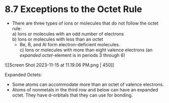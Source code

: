 # 8.7 Exceptions to the Octet Rule  

- There are three types of ions or molecules that do not follow the octet rule:  
a) Ions or molecules with an odd number of electrons  
b) Ions or molecules with less than an octet 
	- Be, B, and Al form electron-deficient molecules.  
c) Ions or molecules with more than eight valence electrons (an _expanded octet_-element is in periods 3 through 6)


![[Screen Shot 2023-11-15 at 11.19.06 PM.png | 450]]


Expanded Octets:  
- Some atoms can accommodate more than an octet of  valence electrons.  
- Atoms of nonmetals in the third row and below can have an expanded octet. They have d-orbitals that they can use for bonding.